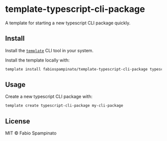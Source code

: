 # template-typescript-cli-package

A template for starting a new typescript CLI package quickly.

## Install

Install the [`template`](https://github.com/fabiospampinato/template) CLI tool in your system.

Install the template locally with:

```sh
template install fabiospampinato/template-typescript-cli-package typescript-cli-package
```

## Usage

Create a new typescript CLI package with:

```sh
template create typescript-cli-package my-cli-package
```

## License

MIT © Fabio Spampinato
